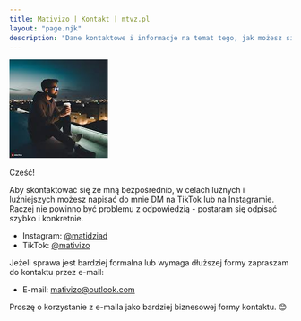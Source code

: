 ```yaml
---
title: Mativizo | Kontakt | mtvz.pl
layout: "page.njk"
description: "Dane kontaktowe i informacje na temat tego, jak możesz się ze mną skontaktować!"
---
```



<div class="row">
<div class="col-12 col-lg-6">
<img src="/imgs/logo.jpg" class="w-100">
</div>
<div class="col-12 col-lg-6">

Cześć!

Aby skontaktować się ze mną bezpośrednio, w celach luźnych i luźniejszych możesz napisać do mnie DM na TikTok lub na Instagramie. Raczej nie powinno być problemu z odpowiedzią - postaram się odpisać szybko i konkretnie.

- Instagram: [@matidziad](https://link.mtvz.pl/ig)
- TikTok: [@mativizo](https://link.mtvz.pl/tiktok)

Jeżeli sprawa jest bardziej formalna lub wymaga dłuższej formy zapraszam do kontaktu przez e-mail:

- E-mail: [mativizo@outlook.com](mailto:mativizo@outlook.com)

Proszę o korzystanie z e-maila jako bardziej biznesowej formy kontaktu. 😊

</div>
</div>


